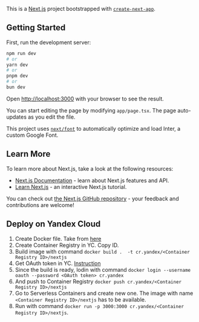 This is a [Next.js](https://nextjs.org/) project bootstrapped with [`create-next-app`](https://github.com/vercel/next.js/tree/canary/packages/create-next-app).

## Getting Started

First, run the development server:

```bash
npm run dev
# or
yarn dev
# or
pnpm dev
# or
bun dev
```

Open [http://localhost:3000](http://localhost:3000) with your browser to see the result.

You can start editing the page by modifying `app/page.tsx`. The page auto-updates as you edit the file.

This project uses [`next/font`](https://nextjs.org/docs/basic-features/font-optimization) to automatically optimize and load Inter, a custom Google Font.

## Learn More

To learn more about Next.js, take a look at the following resources:

- [Next.js Documentation](https://nextjs.org/docs) - learn about Next.js features and API.
- [Learn Next.js](https://nextjs.org/learn) - an interactive Next.js tutorial.

You can check out [the Next.js GitHub repository](https://github.com/vercel/next.js/) - your feedback and contributions are welcome!

## Deploy on Yandex Cloud

1. Create Docker file. Take from [here](https://github.com/vercel/next.js/blob/canary/examples/with-docker/Dockerfile)
2. Create Container Registry in YC. Copy ID.
3. Build image with command `docker build .  -t cr.yandex/<Container Registry ID>/nextjs`
4. Get OAuth token in YC. [Instruction](https://cloud.yandex.ru/ru/docs/container-registry/operations/authentication)
5. Since the build is ready, lodin with command `docker login --username oauth --password <OAuth token> cr.yandex`
6. And push to Container Registry `docker push cr.yandex/<Container Registry ID>/nextjs`
7. Go to Serverless Containers and create new one. The image with name `<Container Registry ID>/nextjs` has to be available.
8. Run with command `docker run -p 3000:3000 cr.yandex/<Container Registry ID>/nextjs`.